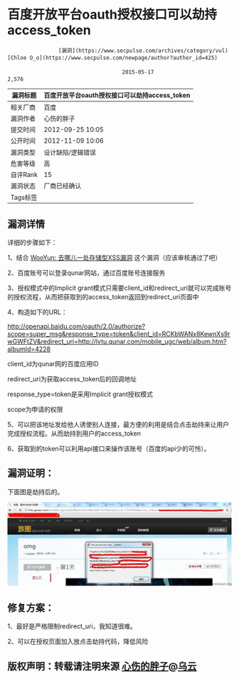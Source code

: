 # 百度开放平台oauth授权接口可以劫持access_token

   					[漏洞](https://www.secpulse.com/archives/category/vul)   					               [Chloe O_o](https://www.secpulse.com/newpage/author?author_id=425)   						  					   				

   					   					2015-05-17   					   					2,576   				



| 漏洞标题 | 百度开放平台oauth授权接口可以劫持access_token |
| -------- | --------------------------------------------- |
| 相关厂商 | 百度                                          |
| 漏洞作者 | 心伤的胖子                                    |
| 提交时间 | 2012-09-25 10:05                              |
| 公开时间 | 2012-11-09 10:06                              |
| 漏洞类型 | 设计缺陷/逻辑错误                             |
| 危害等级 | 高                                            |
| 自评Rank | 15                                            |
| 漏洞状态 | 厂商已经确认                                  |
| Tags标签 |                                               |

## 漏洞详情

详细的步骤如下：

1、结合 [WooYun: 去哪儿一处存储型XSS漏洞](http://www.wooyun.org/bugs/wooyun-2012-012682) 这个漏洞（应该审核通过了吧）

2、百度账号可以登录qunar网站，通过百度账号连接服务

3、授权模式中的Implicit grant模式只需要client_id和redirect_uri就可以完成账号的授权流程，从而把获取到的access_token返回到redirect_uri页面中

4、构造如下的URL：

http://openapi.baidu.com/oauth/2.0/authorize?scope=super_msg&response_type=token&client_id=RCKbWANx8KewnXs9rwGWFtZV&redirect_uri=http://lvtu.qunar.com/mobile_ugc/web/album.htm?albumId=4228

client_id为qunar网的百度应用ID

redirect_uri为获取access_token后的回调地址

response_type=token是采用Implicit grant授权模式

scope为申请的权限

5、可以把该地址发给他人诱使别人连接，最方便的利用是结合点击劫持来让用户完成授权流程。从而劫持到用户的access_token

6、获取到的token可以利用api接口来操作该账号（百度的api少的可怜）。 

## 漏洞证明：

下面图是劫持后的。

[![img](assets/242353453e2ce3162aadf5f430e74aae3b5906e3.jpg)](https://www.secpulse.com/upload/201209/242353453e2ce3162aadf5f430e74aae3b5906e3.jpg)

 

## 修复方案：

1、最好是严格限制redirect_uri，我知道很难。

2、可以在授权页面加入放点击劫持代码，降低风险 

## 版权声明：转载请注明来源 [心伤的胖子](http://www.wooyun.org/whitehats/心伤的胖子)@[乌云](http://www.wooyun.org/bugs/wooyun-2010-012683)